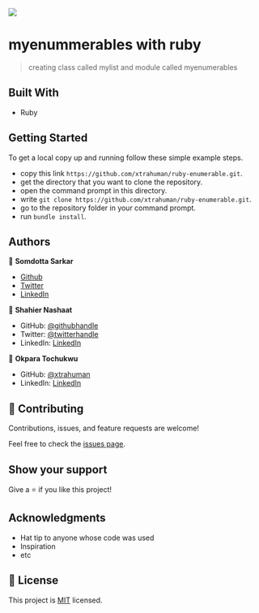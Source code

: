 ![](https://img.shields.io/badge/Microverse-blueviolet)

# myenummerables with ruby

> creating class called mylist and module called myenumerables

## Built With

- Ruby


## Getting Started

To get a local copy up and running follow these simple example steps.

- copy this link `https://github.com/xtrahuman/ruby-enumerable.git`.
- get the directory that you want to clone the repository.
- open the command prompt in this directory.
- write `git clone https://github.com/xtrahuman/ruby-enumerable.git`.
- go to the repository folder in your command prompt.
- run `bundle install`.

## Authors

👤 **Somdotta Sarkar**

- [Github](https://github.com/Somdotta07)
- [Twitter](https://github.com/Somdotta07)
- [LinkedIn](www.linkedin.com/in/somdottasarkar)


👤 **Shahier Nashaat**

- GitHub: [@githubhandle](https://github.com/ShahierNashaat)
- Twitter: [@twitterhandle](https://twitter.com/ShahierN)
- LinkedIn: [LinkedIn](https://www.linkedin.com/in/shahier-nashaat-73519313a/)

👤 **Okpara Tochukwu**

- GitHub: [@xtrahuman](https://github.com/xtrahuman)
- LinkedIn: [LinkedIn](https://linkedin.com/in/tochukwuokpara)

## 🤝 Contributing

Contributions, issues, and feature requests are welcome!

Feel free to check the [issues page](../../issues/).

## Show your support

Give a ⭐️ if you like this project!

## Acknowledgments

- Hat tip to anyone whose code was used
- Inspiration
- etc

## 📝 License

This project is [MIT](./MIT.md) licensed.